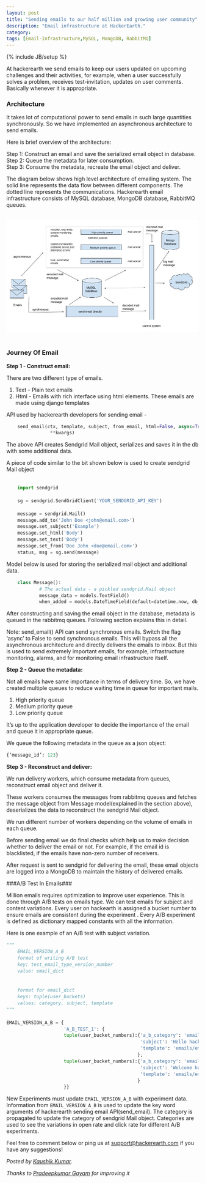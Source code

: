 ```yaml
---
layout: post
title: "Sending emails to our half million and growing user community"
description: "Email infrastructure at HackerEarth."
category:
tags: [Email-Infrastructure,MySQL, MongoDB, RabbitMQ]
---
```

{% include JB/setup %}

At hackerearth we send emails to keep our users updated on upcoming challenges and
their activities, for example, when a user successfully solves a problem,
receives test-invitation, updates on user comments. Basically whenever
it is appropriate.

### Architecture ###
It takes lot of computational power to send emails in such large quantities
synchronously. So we have implemented an asynchronous architecture to send emails.

Here is brief overview of the architecture:

Step 1: Construct an email and save the serialized email object in database.<br/>
Step 2: Queue the metadata for later consumption.<br/>
Step 3: Consume the metadata, recreate the email object and deliver.


The diagram below shows high level architecture of emailing system. The solid
line represents the data flow between different components. The dotted line
represents the communications.
Hackerearth email infrastructure consists of MySQL database, MongoDB database,
RabbitMQ queues.


<br />
<img src="/images/Hackerearth-Blog-Email.jpg"/>
<br /><br />


### Journey Of Email ###

**Step 1 - Construct email:**

There are two different type of emails.

1. Text - Plain text emails
2. Html - Emails with rich interface using html elements. These emails are made
using django templates

API used by hackerearth developers for sending email -

```python
    send_email(ctx, template, subject, from_email, html=False, async=True,
                **kwargs)
```
The above API creates Sendgrid Mail object, serializes and saves it in the
db with some additional data.

A piece of code similar to the bit shown below is used to create sendgrid
Mail object

```python

    import sendgrid

    sg = sendgrid.SendGridClient('YOUR_SENDGRID_API_KEY')

    message = sendgrid.Mail()
    message.add_to('John Doe <john@email.com>')
    message.set_subject('Example')
    message.set_html('Body')
    message.set_text('Body')
    message.set_from('Doe John <doe@email.com>')
    status, msg = sg.send(message)
```


Model below is used for storing the serialized mail object and
additional data.

```python
    class Message():
            # The actual data - a pickled sendgrid.Mail object
            message_data = models.TextField()
            when_added = models.DateTimeField(default=datetime.now, db_index=True)
```


After constructing and saving the email object in the database, metadata is
queued in the rabbitmq queues. Following section explains this in detail.

Note: send_email() API can send synchronous emails. Switch the flag ‘async’
to False to send synchronous emails. This will bypass all the asynchronous
architecture and directly delivers the emails to inbox. But this is used to
send extremely important emails, for example, infrastructure monitoring,
alarms, and for monitoring email infrastructure itself.

**Step 2 - Queue the metadata:**

Not all emails have same importance in terms of delivery time. So, we have
created multiple queues to reduce waiting time in queue for important
mails.

1. High priority queue
2. Medium priority queue
3. Low priority queue

It’s up to the application developer to decide the importance of the email
and queue it in appropriate queue.

We queue the following metadata in the queue as a json object:
```python
{‘message_id’: 123}
```

**Step 3 - Reconstruct and deliver:**

We run delivery workers, which consume metadata from queues,
reconstruct email object and deliver it.

These workers consumes the messages from rabbitmq queues and fetches the
message object from Message model(explained in the section above),
deserializes the data to reconstruct the sendgrid Mail object.

We run different number of workers depending on the volume of emails in
each queue.

Before sending email we do final checks which help us to make decision
whether to deliver the email or not. For example, if the email id is
blacklisted, if the emails have non-zero number of receivers.

After request is sent to sendgrid for delivering the email, these email
objects are logged into a MongoDB to maintain the history of delivered
emails.

###A/B Test In Emails###

Million emails requires optimization to improve user experience. This is done
through A/B tests on emails type. We can test emails for subject and content
variations. Every user on hackearth is assigned a bucket number to ensure
emails are consistent during the experiment .
Every A/B experiment is defined as dictionary mapped constants with all the
information.

Here is one example of an A/B test with subject variation.

```python
"""
    EMAIL_VERSION_A_B
    format of writing A/B test
    key: test_email_type_version_number
    value: email_dict


    format for email_dict
    keys: tuple(user_buckets)
    values: category, subject, template
"""

EMAIL_VERSION_A_B = {
                     'A_B_TEST_1': {
                     tuple(user_bucket_numbers):{'a_b_category': 'email_category_v1',
                                                 'subject': 'Hello hackerearth',
                                                 'template': 'emails/email.html'
                                                },
                     tuple(user_bucket_numbers):{'a_b_category': 'email_category_v2',
                                                 'subject': 'Welcome hackerearth',
                                                 'template': 'emails/email.html'
                                                }
                     }}
```


New Experiments must update ```EMAIL_VERSION_A_B``` with experiment data.
Information from ```EMAIL_VERSION_A_B``` is used to update the
key word arguments of hackerearth sending email API(send_email).
The category is propagated to update the category of sendgrid Mail object.
Categories are used to see the variations in open rate and click rate for different A/B
experiments.



Feel free to comment below or ping us at [support@hackerearth.com](mailto:support@hackerearth.com) if you have any suggestions!

*Posted by [Kaushik Kumar](https://www.hackerearth.com/@kkaushik24).*

*Thanks to [Pradeepkumar Gayam](http://hck.re/in3xes/) for improving it*

